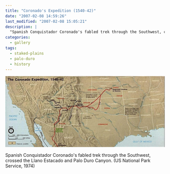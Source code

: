 ```yaml
---
title: "Coronado's Expedition (1540-42)"
date: "2007-02-08 14:59:26"
last_modified: "2007-02-08 15:05:21"
description: |
  "Spanish Conquistador Coronado's fabled trek through the Southwest, crossed the Llano Estacado and Palo Duro Canyon. (US National Park Service, 1974)"
categories:
  - gallery
tags:
  - staked-plains
  - palo-duro
  - history   
---
```

![151](/images/gallery/151.jpg)

Spanish Conquistador Coronado's fabled trek through the Southwest, crossed the Llano Estacado and Palo Duro Canyon. (US National Park Service, 1974)
